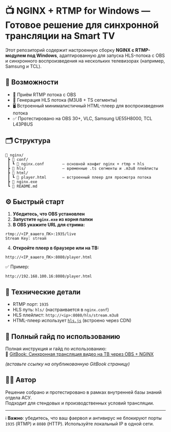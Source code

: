 # 📺 NGINX + RTMP for Windows — Готовое решение для синхронной трансляции на Smart TV

Этот репозиторий содержит настроенную сборку **NGINX с RTMP-модулем под Windows**, адаптированную для запуска HLS-потока с OBS и синхронного воспроизведения на нескольких телевизорах (например, Samsung и TCL).

## 🚀 Возможности

- 🔁 Приём RTMP потока с OBS
- 📡 Генерация HLS потока (M3U8 + TS сегменты)
- 🖥️ Встроенный минималистичный HTML-плеер для воспроизведения потока
- ✅ Протестировано на OBS 30+, VLC, Samsung UE55H8000, TCL L43P8US

## 🗂 Структура

```
📁 nginx/
 ┣ 📁 conf/
 ┃ ┗ 📄 nginx.conf        — основной конфиг nginx + rtmp + hls
 ┣ 📁 hls/                — временные .ts сегменты и .m3u8 плейлисты
 ┣ 📁 html/
 ┃ ┗ 📄 player.html       — встроенный плеер для просмотра потока
 ┣ 📄 nginx.exe
 ┗ 📄 README.md
```

## ⚙️ Быстрый старт

1. **Убедитесь, что OBS установлен**
2. **Запустите `nginx.exe` из корня папки**
3. **В OBS укажите URL для стрима:**

```
rtmp://<IP_вашего_ПК>:1935/live
Stream Key: stream
```

4. **Откройте плеер в браузере или на ТВ:**

```
http://<IP_вашего_ПК>:8080/player.html
```

✅ Пример:
```
http://192.168.100.16:8080/player.html
```

## 🧰 Технические детали

- RTMP порт: `1935`
- HLS путь: `hls/` (настраивается в `nginx.conf`)
- HLS плейлист: `http://<ip>:8080/hls/stream.m3u8`
- HTML-плеер использует [`hls.js`](https://github.com/video-dev/hls.js) (встроено через CDN)

## 📎 Полный гайд по использованию

Полная инструкция и гайд по использованию:  
📘 [GitBook: Синхронная трансляция видео на ТВ через OBS + NGINX](#)

_(вставьте ссылку на опубликованную GitBook страницу)_

## 🧑‍💻 Автор

Решение собрано и протестировано в рамках внутренней базы знаний отдела АСУ.  
Подходит для стендовых и производственных условий трансляции.

---

ℹ️ **Важно**: убедитесь, что ваш фаервол и антивирус не блокируют порты `1935` (RTMP) и `8080` (HTTP). Используйте локальный IP в одной сети.
